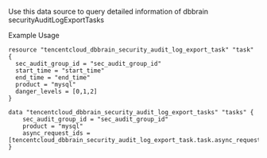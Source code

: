 Use this data source to query detailed information of dbbrain securityAuditLogExportTasks

Example Usage

```hcl
resource "tencentcloud_dbbrain_security_audit_log_export_task" "task" {
  sec_audit_group_id = "sec_audit_group_id"
  start_time = "start_time"
  end_time = "end_time"
  product = "mysql"
  danger_levels = [0,1,2]
}

data "tencentcloud_dbbrain_security_audit_log_export_tasks" "tasks" {
	sec_audit_group_id = "sec_audit_group_id"
	product = "mysql"
	async_request_ids = [tencentcloud_dbbrain_security_audit_log_export_task.task.async_request_id]
}
```